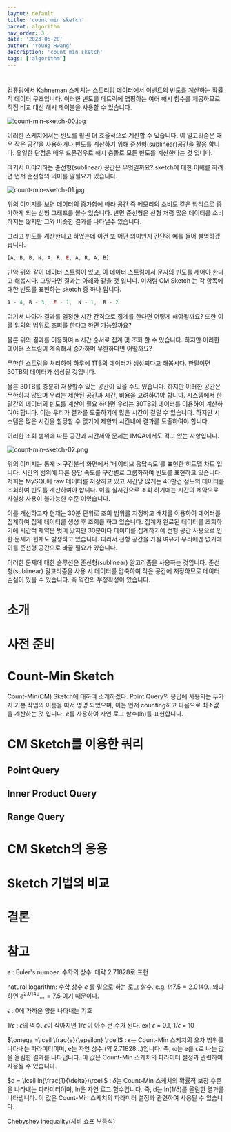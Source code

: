 ```yaml
---
layout: default
title: 'count min sketch'
parent: algorithm
nav_order: 3
date: '2023-06-28'
author: 'Young Hwang'
description: 'count min sketch'
tags: ['algorithm']
---
```


#

컴퓨팅에서 Kahneman 스케치는 스트리밍 데이터에서 이벤트의 빈도를 계산하는 확률적 데이터 구조입니다.
이러한 빈도를 메트릭에 맵핑하는 여러 해시 함수를 제공하므로 직접 비교 대신 해시 테이블을 사용할 수 있습니다.

![count-min-sketch-00.jpg](https://young-hwang.github.io/docs/algorithm/images/count-min-sketch-00.jpg)

이러한 스케치에서는 빈도를 훨씬 더 효율적으로 계산할 수 있습니다.
이 알고리즘은 매우 작은 공간을 사용하거나 빈도를 계산하기 위해 준선형(sublinear)공간을 활용 합니다.
유일한 단점은 매우 드문경우로 해시 충돌로 모든 빈도를 계산한다는 것 입니다.

여기서 이야기하는 준선형(sublinear) 공간은 무엇일까요?
sketch에 대한 이해를 하려면 먼저 준선형의 의미를 알필요가 있습니다.

![count-min-sketch-01.jpg](https://young-hwang.github.io/docs/algorithm/images/count-min-sketch-01.jpg)

위의 이미지를 보면 데이터의 증가함에 따라 공간 즉 메모리의 소비도 같은 방식으로 증가하게 되는 선형 그래프를 볼수 있습니다.
반면 준선형은 선형 처럼 많은 데이터를 소비하지는 않지만 그와 비슷한 결과를 나타낼수 있습니다.

그리고 빈도를 계산한다고 하였는데 이건 또 어떤 의미인지 간단히 예를 들어 셜명하겠습니다.

```javascript
[A, B, B, N, A, R, E, A, R, A, B]
```

만약 위와 같이 데이터 스트림이 있고, 이 데이터 스트림에서 문자의 빈도를 세어야 한다고 해봅시다.
그렇다면 결과는 아래와 같을 것 입니다.
이처럼 CM Sketch 는 각 항목에 대한 빈도를 표현하는 sketch 중 하나 입니다.

```javascript
A - 4, B - 3,  E - 1,  N - 1,  R - 2
```

여기서 나아가 결과를 일정한 시간 간격으로 집계를 한다면 어떻게 해야될까요?
또한 이를 임의의 범위로 조회를 한다고 하면 가능할까요?

물론 위의 결과를 이용하여 n 시간 순서로 집계 및 조회 할 수 있습니다.
하지만 이러한 데이터 스트림이 계속해서 증가하며 무한하다면 어떨까요?

무한한 스트림을 처리하여 하루에 1TB의 데이터가 생성되다고 해봅시다.
한달이면 30TB의 데이터가 생성될 것입니다.

물론 30TB를 충분히 저장할수 있는 공간이 있을 수도 있습니다.
하지만 이러한 공간은 무한하지 않으며 우리는 제한된 공간과 시간, 비용을 고려하여야 합니다.
시스템에서 한달간의 데이터의 빈도를 계산이 필요 하다면 우리는 30TB의 데이터를 이용하여 계산하여야 합니다.
이는 우리가 결과를 도출하기에 많은 시간이 걸릴 수 있습니다.
하지만 시스템은 많은 시간을 할당할 수 없기에 제한되 시간내에 결과를 도출하여야 합니다.

이러한 조회 범위에 따른 공간과 시간제약 문제는 IMQA에서도 격고 있는 사항입니다.

![count-min-sketch-02.png](https://young-hwang.github.io/docs/algorithm/images/count-min-sketch-02.png)

위의 이미지는 통계 > 구간분석 화면에서 '네이티브 응답속도'를 표현한 히트맵 차트 입니다.
시간의 범위에 따른 응답 속도를 구간별로 그룹화하여 빈도를 표현하고 있습니다.
저희는 MySQL에 raw 데이터를 저장하고 있고 시간당 많게는 40만건 정도의 데이터를 조회하여 빈도를 계산하여야 합니다.
이를 실시간으로 조회 하기에는 시간의 제약으로 사실상 사용이 불가능한 수준 이였습니다.

이를 개선하고자 현재는 30분 단위로 조회 범위를 지정하고 배치를 이용하여 데어터를 집계하여 집계 데이터를 생성 후 조회를 하고 있습니다.
집계가 완료된 데이터를 조회하기에 시간적 제약은 벗어 났지만 30분마다 데이터를 집계하기에 선형 공간 사용으로 인한 문제가 현재도 발생하고 있습니다.
따라서 선형 공간을 가질 여유가 우리에겐 없기에 이를 준선형 공간으로 바꿀 필요가 있습니다.

이러한 문제에 대한 솔루션은 준선형(sublinear) 알고리즘을 사용하는 것입니다.
준선형(sublinear) 알고리즘을 사용 시 데이터를 압축하여 작은 공간에 저장하므로 데이터 손실이 있을 수 있습니다.
즉 약간의 부정확성이 있습니다.














# 소개

# 사전 준비

# Count-Min Sketch

Count-Min(CM) Sketch에 대하여 소개하겠다.
Point Query의 응답에 사용되는 두가지 기본 작업의 이름을 따서 명명 되었으며, 이는 먼저 counting하고 다음으로 최소값을 계산하는 것 입니다.
$e$를 사용하여 자연 로그 함수(ln)를 표현합니다.


# CM Sketch를 이용한 쿼리

## Point Query

## Inner Product Query

## Range Query

# CM Sketch의 응용

# Sketch 기법의 비교

# 결론

# 참고

$e$ : Euler's number. 수학의 상수. 대략 2.71828로 표현

natural logarithm: 수학 상수 $e$ 를 밑으로 하는 로그 함수. e.g. $ln 7.5 = 2.0149..$ 왜냐하면 $e^{2.0149}\dots = 7.5$ 이기 때문이다.

$\epsilon$ : 0에 가까운 양을 나타내는 기호

$1/\epsilon$ : $\epsilon$의 역수. $\epsilon$이 작아지면 $1/\epsilon$ 이 아주 큰 수가 된다. ex) $\epsilon$ = 0.1, $1/\epsilon$ = 10

$\omega =\lceil \frac{e}{\epsilon} \rceil$ :  $\epsilon$는 Count-Min 스케치의 오차 범위를 나타내는 파라미터이며, e는 자연 상수 (약 2.71828...)입니다. 즉, ω는 e를 ε로 나눈 값을 올림한 결과를 나타냅니다. 이 값은 Count-Min 스케치의 파라미터 설정과 관련하여 사용될 수 있습니다.

$d = \lceil ln(\frac{1}{\delta})\rceil$ : $\delta$는 Count-Min 스케치의 확률적 보장 수준을 나타내는 파라미터이며, ln은 자연 로그 함수입니다. 즉, d는 ln(1/δ)를 올림한 결과를 나타냅니다. 이 값은 Count-Min 스케치의 파라미터 설정과 관련하여 사용될 수 있습니다.

Chebyshev inequality(체비 쇼프 부등식)
